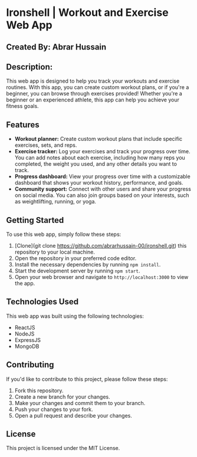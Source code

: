 # Ironshell | Workout and Exercise Web App

## Created By: Abrar Hussain 

## Description:
This web app is designed to help you track your workouts and exercise routines. With this app, you can create custom workout plans, or if you're a beginner, you can browse through exercises provided! Whether you're a beginner or an experienced athlete, this app can help you achieve your fitness goals.

## Features

- **Workout planner:** Create custom workout plans that include specific exercises, sets, and reps.
- **Exercise tracker:** Log your exercises and track your progress over time. You can add notes about each exercise, including how many reps you completed, the weight you used, and any other details you want to track.
- **Progress dashboard:** View your progress over time with a customizable dashboard that shows your workout history, performance, and goals.
- **Community support:** Connect with other users and share your progress on social media. You can also join groups based on your interests, such as weightlifting, running, or yoga.

## Getting Started

To use this web app, simply follow these steps:

1. [Clone](git clone https://github.com/abrarhussain-00/ironshell.git) this repository to your local machine.
2. Open the repository in your preferred code editor.
3. Install the necessary dependencies by running `npm install`.
4. Start the development server by running `npm start`.
5. Open your web browser and navigate to `http://localhost:3000` to view the app.

## Technologies Used

This web app was built using the following technologies:

- ReactJS
- NodeJS
- ExpressJS
- MongoDB

## Contributing

If you'd like to contribute to this project, please follow these steps:

1. Fork this repository.
2. Create a new branch for your changes.
3. Make your changes and commit them to your branch.
4. Push your changes to your fork.
5. Open a pull request and describe your changes.

## License

This project is licensed under the MIT License.



